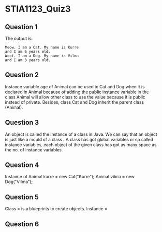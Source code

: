 # STIA1123_Quiz3
## Question 1
The output is:
```
Meow. I am a Cat. My name is Kurre
and I am 6 years old.
Woof. I am a Dog. My name is Vilma
and I am 3 years old.
```

## Question 2
Instance variable age of Animal can be used in Cat and Dog when it is declared in Animal because of adding the public instance variable in the class Animal will allow other class to use the value because it is public instead of private. Besides, class Cat and Dog inherit the parent class (Animal).
 
 ## Question 3
 An object is called the instance of a class in Java. We can say that an object is just like a mould of a class . A class has got global variables or so called instance variables, each object of the given class has got as many space as the no. of instance variables.
 
 ## Question 4
 Instance of 
    Animal kurre = new Cat("Kurre");
    Animal vilma = new Dog("Vilma");
    
 ## Question 5
 Class = is a blueprints to create objects.
 Instance = 
 ## Question 6
 ## 

